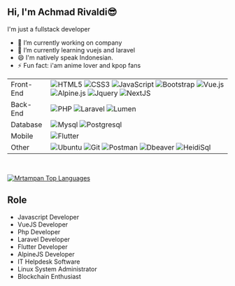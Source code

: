 

## Hi, I'm Achmad Rivaldi😎

I'm just a fullstack developer

- 🔭 I’m currently working on company
- 🌱 I’m currently learning vuejs and laravel
- 😄 I'm natively speak Indonesian.
- ⚡ Fun fact: i'am anime lover and kpop fans

<table>
	<tr>
		<td>Front-End</td>
		<td>
			<img alt="HTML5" src="https://img.shields.io/badge/HTML5-E34F26.svg?style=flat&logo=HTML5&logoColor=white">
			<img alt="CSS3" src="https://img.shields.io/badge/CSS3-1572B6.svg?style=flat&logo=CSS3&logoColor=white">
			<img alt="JavaScript" src="https://img.shields.io/badge/JavaScript-F7DF1E.svg?style=flat&logo=JavaScript&logoColor=black">
			<img alt="Bootstrap" src="https://img.shields.io/badge/-Bootstrap-blueviolet?logo=bootstrap&logoColor=white">
			<img alt="Vue.js" src="https://img.shields.io/badge/-Vuejs-green?logo=vuedotjs&logoColor=white">
      			<img alt="Alpine.js" src="https://img.shields.io/badge/-AlpineJs-informational?logo=alpinedotjs&logoColor=white">
			<img alt="Jquery" src="https://img.shields.io/badge/-Jquery-critical?logo=jquery&logoColor=white">
			<img alt="NextJS" src="https://img.shields.io/badge/-NextJS-critical?logo=nextdotjs&logoColor=white">
		</td>
	</tr>
	<tr>
		<td>Back-End</td>
		<td>
			<img alt="PHP" src="https://img.shields.io/badge/PHP-777BB4.svg?style=flat&logo=PHP&logoColor=white">
			<img alt="Laravel" src="https://img.shields.io/badge/Laravel-FF2D20.svg?style=flat&logo=Laravel&logoColor=white">
      			<img alt="Lumen" src="https://img.shields.io/badge/-Lumen-blue?style=flat&logo=Lumen&logoColor=white">
		</td>
	</tr>
	<tr>
		<td>Database</td>
		<td>
			<img alt="Mysql" src="https://img.shields.io/badge/-Mysql-blue?style=flat&logo=mysql&logoColor=white">
			<img alt="Postgresql" src="https://img.shields.io/badge/-PostgreSql-blue?style=flat&logo=postgresql&logoColor=white">
		</td>
	</tr>
	<tr>
		<td>Mobile</td>
		<td>
      <img alt="Flutter" src="https://img.shields.io/badge/-Flutter-blue?style=flat&logo=Flutter&logoColor=white">
		</td>
	</tr>
	<tr>
		<td>Other</td>
		<td>
			<img alt="Ubuntu" src="https://img.shields.io/badge/-Ubuntu-orange?style=flat&logo=Ubuntu&logoColor=white">
			<img alt="Git" src="https://img.shields.io/badge/Git-F05032.svg?style=flat&logo=Git&logoColor=white">
      			<img alt="Postman" src="https://img.shields.io/badge/-Postman-red?style=flat&logo=Postman&logoColor=white">
			<img alt="Dbeaver" src="https://img.shields.io/badge/-Dbeaver-blue?style=flat">
			<img alt="HeidiSql" src="https://img.shields.io/badge/-Heidisql-green?style=flat">
		</td>
	</tr>
</table>
<br>

  <a href="https://github.com/mrtampan/github-readme-stats"><img alt="Mrtampan Top Languages" src="https://github-readme-stats.vercel.app/api/top-langs/?username=mrtampan&langs_count=5&count_private=false&hide_border=false&bg_color=white&layout=compact" /></a>

## Role

- Javascript Developer 
- VueJS Developer
- Php Developer
- Laravel Developer
- Flutter Developer
- AlpineJS Developer
- IT Helpdesk Software
- Linux System Administrator
- Blockchain Enthusiast




